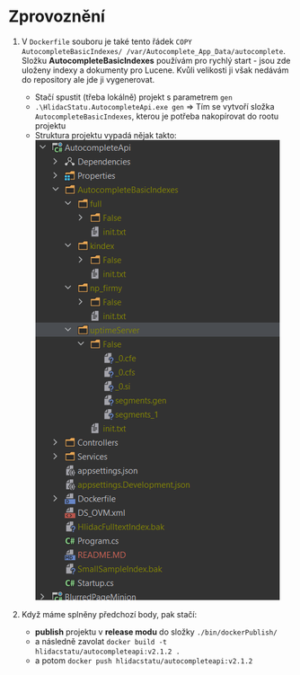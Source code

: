 # Zprovoznění

1) V `Dockerfile` souboru je také tento řádek `COPY AutocompleteBasicIndexes/ /var/Autocomplete_App_Data/autocomplete`. 
   Složku **AutocompleteBasicIndexes** používám pro rychlý start - jsou zde uloženy indexy a dokumenty pro Lucene. Kvůli velikosti ji však nedávám do repository ale jde ji vygenerovat.
    - Stačí spustit (třeba lokálně) projekt s parametrem `gen`
    - `.\HlidacStatu.AutocompleteApi.exe gen` => Tím se vytvoří složka `AutocompleteBasicIndexes`, kterou je potřeba nakopírovat do rootu projektu
    - Struktura projektu vypadá nějak takto:
![projectStructure.png](projectStructure.png)

3) Když máme splněny předchozí body, pak stačí:
    - **publish** projektu v **release modu** do složky `./bin/dockerPublish/` 
    - a následně zavolat `docker build -t hlidacstatu/autocompleteapi:v2.1.2 .`
    - a potom `docker push hlidacstatu/autocompleteapi:v2.1.2`
